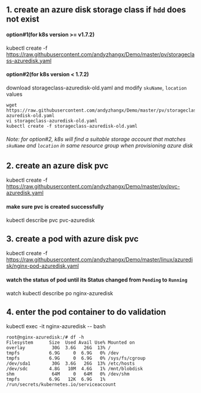 ## 1. create an azure disk storage class if `hdd` does not exist
#### option#1(for k8s version >= v1.7.2)
kubectl create -f https://raw.githubusercontent.com/andyzhangx/Demo/master/pv/storageclass-azuredisk.yaml
#### option#2(for k8s version < 1.7.2)
download storageclass-azuredisk-old.yaml and modify `skuName`, `location` values
```
wget https://raw.githubusercontent.com/andyzhangx/Demo/master/pv/storageclass-azuredisk-old.yaml
vi storageclass-azuredisk-old.yaml
kubectl create -f storageclass-azuredisk-old.yaml
```
###### Note: for option#2, k8s will find a suitable storage account that matches ```skuName``` and ```location``` in same resource group when provisioning azure disk

## 2. create an azure disk pvc
kubectl create -f https://raw.githubusercontent.com/andyzhangx/Demo/master/pv/pvc-azuredisk.yaml
#### make sure pvc is created successfully
kubectl describe pvc pvc-azuredisk

## 3. create a pod with azure disk pvc
kubectl create -f https://raw.githubusercontent.com/andyzhangx/Demo/master/linux/azuredisk/nginx-pod-azuredisk.yaml
#### watch the status of pod until its Status changed from `Pending` to `Running`
watch kubectl describe po nginx-azuredisk

## 4. enter the pod container to do validation
kubectl exec -it nginx-azuredisk -- bash

```
root@nginx-azuredisk:/# df -h
Filesystem      Size  Used Avail Use% Mounted on
overlay          30G  3.6G   26G  13% /
tmpfs           6.9G     0  6.9G   0% /dev
tmpfs           6.9G     0  6.9G   0% /sys/fs/cgroup
/dev/sda1        30G  3.6G   26G  13% /etc/hosts
/dev/sdc        4.8G   10M  4.6G   1% /mnt/blobdisk
shm              64M     0   64M   0% /dev/shm
tmpfs           6.9G   12K  6.9G   1% /run/secrets/kubernetes.io/serviceaccount
```



